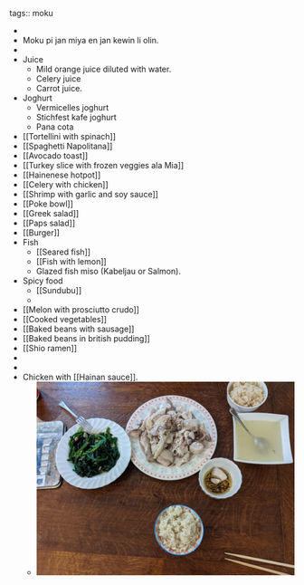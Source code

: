tags:: moku

-
- Moku pi jan miya en jan kewin li olin.
-
- Juice
	- Mild orange juice diluted with water.
	- Celery juice
	- Carrot juice.
- Joghurt
	- Vermicelles joghurt
	- Stichfest kafe joghurt
	- Pana cota
- [[Tortellini with spinach]]
- [[Spaghetti Napolitana]]
- [[Avocado toast]]
- [[Turkey slice with frozen veggies ala Mia]]
- [[Hainenese hotpot]]
- [[Celery with chicken]]
- [[Shrimp with garlic and soy sauce]]
- [[Poke bowl]]
- [[Greek salad]]
- [[Paps salad]]
- [[Burger]]
- Fish
	- [[Seared fish]]
	- [[Fish with lemon]]
	- Glazed fish miso (Kabeljau or Salmon).
- Spicy food
	- [[Sundubu]]
	-
- [[Melon with prosciutto crudo]]
- [[Cooked vegetables]]
- [[Baked beans with sausage]]
- [[Baked beans in british pudding]]
- [[Shio ramen]]
-
-
- Chicken with [[Hainan sauce]].
	- ![photo_2022-11-26 20.56.00.jpeg](../assets/photo_2022-11-26_20.56.00_1669492636165_0.jpeg)